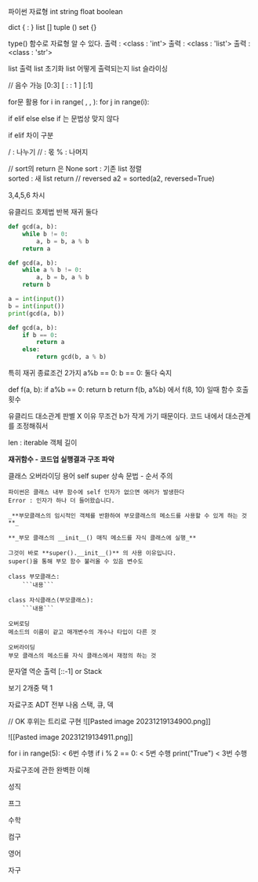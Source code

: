 파이썬 자료형
int
string
float
boolean

dict { : }
list \[]
tuple ()
set {}

type() 함수로 자료형 알 수 있다. 
출력 : <class : 'int'>
출력 : <class : 'list'>
출력 : <class : 'str'>

list 출력
list 초기화
list 어떻게 출력되는지
list 슬라이싱

// 음수 가능
\[0:3] \[ : : 1 ] \[:1]

for문 활용
for i in range( , , ):
	for j in range(i):

if
elif
else
else if 는 문법상 맞지 않다

if elif 차이 구분

/ : 나누기
// : 몫
% : 나머지

// sort의 return 은 None
sort : 기존 list 정렬   
sorted : 새 list return
// reversed
a2 = sorted(a2, reversed=True)

3,4,5,6 차시 

유클리드 호제법
반복 
재귀 둘다
```python
def gcd(a, b):
    while b != 0:
        a, b = b, a % b
    return a
```

```python
def gcd(a, b):
    while a % b != 0:
        a, b = b, a % b
    return b

a = int(input())
b = int(input())
print(gcd(a, b))
```

```python
def gcd(a, b):
    if b == 0:
        return a
    else:
        return gcd(b, a % b)
```

특히 재귀 종료조건 2가지
a%b == 0:
b == 0:
둘다 숙지

def f(a, b):
	if a%b == 0:
		return b
	return f(b, a%b)
에서 f(8, 10) 일때 함수 호출 횟수

유클리드 대소관계 판별 X 이유
무조건 b가 작게 가기 때문이다.
코드 내에서 대소관계를 조정해줘서

len : iterable 객체 길이

**재귀함수 - 코드업
실행결과
구조 파악**

클래스
오버라이딩 용어
self
super
상속 문법 - 순서 주의
```
파이썬은 클래스 내부 함수에 self 인자가 없으면 에러가 발생한다
Error : 인자가 하나 더 들어왔습니다.

_**부모클래스의 임시적인 객체를 반환하여 부모클래스의 메소드를 사용할 수 있게 하는 것**_

**_부모 클래스의 __init__() 매직 메소드를 자식 클래스에 실행_**

그것이 바로 **super().__init__()** 의 사용 이유입니다.
super()을 통해 부모 함수 불러올 수 있음 변수도

class 부모클래스:
	```내용```

class 자식클래스(부모클래스):
	```내용```

오버로딩
메소드의 이름이 같고 매개변수의 개수나 타입이 다른 것

오버라이딩
부모 클래스의 메소드를 자식 클래스에서 재정의 하는 것
```
문자열 역순 출력 \[::-1]
or 
Stack

보기 2개중 택 1

자료구조 ADT 전부 나옴
스택, 큐, 덱

// OK
후위는 트리로 구현
![[Pasted image 20231219134900.png]]

![[Pasted image 20231219134911.png]]


for i in range(5): < 6번 수행
	if i % 2 == 0: < 5번 수행
		print("True") < 3번 수행

자료구조에 관한 완벽한 이해

성직

프그

수학

컴구

영어

자구

